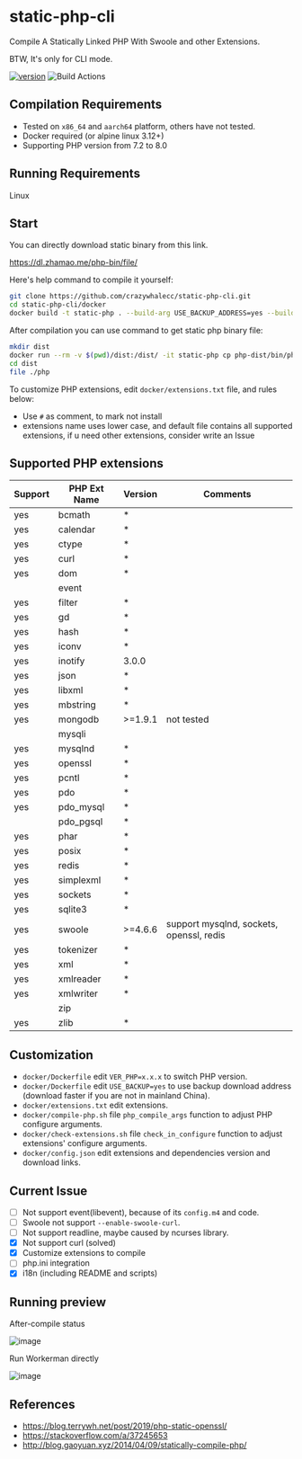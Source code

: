 # static-php-cli
Compile A Statically Linked PHP With Swoole and other Extensions. 

BTW, It's only for CLI mode.

[![version](https://img.shields.io/badge/version-1.3.3-green.svg)]()
![Build Actions](https://github.com/crazywhalecc/static-php-cli/actions/workflows/build-php.yml/badge.svg)

## Compilation Requirements
- Tested on `x86_64` and `aarch64` platform, others have not tested.
- Docker required (or alpine linux 3.12+)
- Supporting PHP version from 7.2 to 8.0

## Running Requirements
Linux

## Start
You can directly download static binary from this link.

<https://dl.zhamao.me/php-bin/file/>

Here's help command to compile it yourself:
```bash
git clone https://github.com/crazywhalecc/static-php-cli.git
cd static-php-cli/docker
docker build -t static-php . --build-arg USE_BACKUP_ADDRESS=yes --build-arg COMPILE_PHP_VERSION=7.4.23
```

After compilation you can use command to get static php binary file:
```bash
mkdir dist
docker run --rm -v $(pwd)/dist:/dist/ -it static-php cp php-dist/bin/php /dist/
cd dist
file ./php
```

To customize PHP extensions, edit `docker/extensions.txt` file, and rules below:
- Use `#` as comment, to mark not install
- extensions name uses lower case, and default file contains all supported extensions, if u need other extensions, consider write an Issue

## Supported PHP extensions
| Support | PHP Ext Name | Version | Comments                                 |
| ------- | ------------ | ------- | ---------------------------------------- |
| yes     | bcmath       | *       |                                          |
| yes     | calendar     | *       |                                          |
| yes     | ctype        | *       |                                          |
| yes     | curl         | *       |                                          |
| yes     | dom          | *       |                                          |
|         | event        |         |                                          |
| yes     | filter       | *       |                                          |
| yes     | gd           | *       |                                          |
| yes     | hash         | *       |                                          |
| yes     | iconv        | *       |                                          |
| yes     | inotify      | 3.0.0   |                                          |
| yes     | json         | *       |                                          |
| yes     | libxml       | *       |                                          |
| yes     | mbstring     | *       |                                          |
| yes     | mongodb      | >=1.9.1 | not tested                               |
|         | mysqli       |         |                                          |
| yes     | mysqlnd      | *       |                                          |
| yes     | openssl      | *       |                                          |
| yes     | pcntl        | *       |                                          |
| yes     | pdo          | *       |                                          |
| yes     | pdo_mysql    | *       |                                          |
|         | pdo_pgsql    | *       |                                          |
| yes     | phar         | *       |                                          |
| yes     | posix        | *       |                                          |
| yes     | redis        | *       |                                          |
| yes     | simplexml    | *       |                                          |
| yes     | sockets      | *       |                                          |
| yes     | sqlite3      | *       |                                          |
| yes     | swoole       | >=4.6.6 | support mysqlnd, sockets, openssl, redis |
| yes     | tokenizer    | *       |                                          |
| yes     | xml          | *       |                                          |
| yes     | xmlreader    | *       |                                          |
| yes     | xmlwriter    | *       |                                          |
|         | zip          |         |                                          |
| yes     | zlib         | *       |                                          |

## Customization
- `docker/Dockerfile` edit `VER_PHP=x.x.x` to switch PHP version.
- `docker/Dockerfile` edit `USE_BACKUP=yes` to use backup download address (download faster if you are not in mainland China).
- `docker/extensions.txt` edit extensions.
- `docker/compile-php.sh` file `php_compile_args` function to adjust PHP configure arguments.
- `docker/check-extensions.sh` file `check_in_configure` function to adjust extensions' configure arguments.
- `docker/config.json` edit extensions and dependencies version and download links.

## Current Issue
- [ ] Not support event(libevent), because of its `config.m4` and code.
- [ ] Swoole not support `--enable-swoole-curl`.
- [ ] Not support readline, maybe caused by ncurses library.
- [X] Not support curl (solved)
- [X] Customize extensions to compile
- [ ] php.ini integration
- [X] i18n (including README and scripts)

## Running preview
After-compile status

![image](https://user-images.githubusercontent.com/20330940/120911319-219b3000-c6b9-11eb-82d1-b4309cfca8b3.png)

Run Workerman directly

![image](https://user-images.githubusercontent.com/20330940/120911301-f7e20900-c6b8-11eb-99eb-ebc84ab95df0.png)

## References
- <https://blog.terrywh.net/post/2019/php-static-openssl/>
- <https://stackoverflow.com/a/37245653>
- <http://blog.gaoyuan.xyz/2014/04/09/statically-compile-php/>
